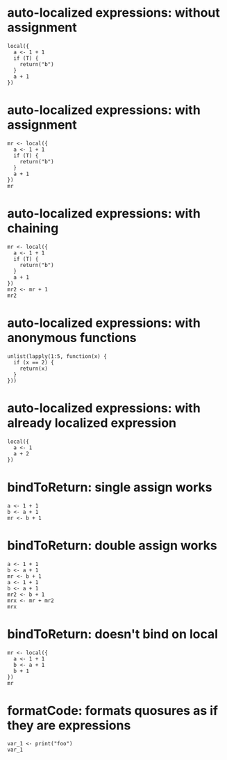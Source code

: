 # auto-localized expressions: without assignment

    local({
      a <- 1 + 1
      if (T) {
        return("b")
      }
      a + 1
    })

# auto-localized expressions: with assignment

    mr <- local({
      a <- 1 + 1
      if (T) {
        return("b")
      }
      a + 1
    })
    mr

# auto-localized expressions: with chaining

    mr <- local({
      a <- 1 + 1
      if (T) {
        return("b")
      }
      a + 1
    })
    mr2 <- mr + 1
    mr2

# auto-localized expressions: with anonymous functions

    unlist(lapply(1:5, function(x) {
      if (x == 2) {
        return(x)
      }
    }))

# auto-localized expressions: with already localized expression

    local({
      a <- 1
      a + 2
    })

# bindToReturn: single assign works

    a <- 1 + 1
    b <- a + 1
    mr <- b + 1

# bindToReturn: double assign works

    a <- 1 + 1
    b <- a + 1
    mr <- b + 1
    a <- 1 + 1
    b <- a + 1
    mr2 <- b + 1
    mrx <- mr + mr2
    mrx

# bindToReturn: doesn't bind on local

    mr <- local({
      a <- 1 + 1
      b <- a + 1
      b + 1
    })
    mr

# formatCode: formats quosures as if they are expressions

    var_1 <- print("foo")
    var_1

